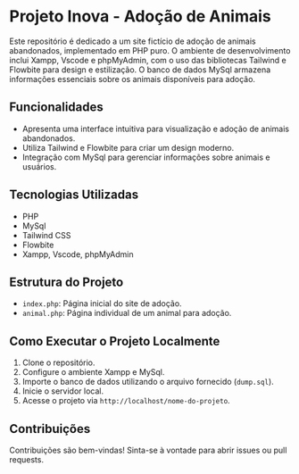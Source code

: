 # Projeto Inova - Adoção de Animais

Este repositório é dedicado a um site fictício de adoção de animais abandonados, implementado em PHP puro. O ambiente de desenvolvimento inclui Xampp, Vscode e phpMyAdmin, com o uso das bibliotecas Tailwind e Flowbite para design e estilização. O banco de dados MySql armazena informações essenciais sobre os animais disponíveis para adoção.

## Funcionalidades

- Apresenta uma interface intuitiva para visualização e adoção de animais abandonados.
- Utiliza Tailwind e Flowbite para criar um design moderno.
- Integração com MySql para gerenciar informações sobre animais e usuários.

## Tecnologias Utilizadas

- PHP
- MySql
- Tailwind CSS
- Flowbite
- Xampp, Vscode, phpMyAdmin

## Estrutura do Projeto

  - `index.php`: Página inicial do site de adoção.
  - `animal.php`: Página individual de um animal para adoção.

## Como Executar o Projeto Localmente

1. Clone o repositório.
2. Configure o ambiente Xampp e MySql.
3. Importe o banco de dados utilizando o arquivo fornecido (`dump.sql`).
4. Inicie o servidor local.
5. Acesse o projeto via `http://localhost/nome-do-projeto`.

## Contribuições

Contribuições são bem-vindas! Sinta-se à vontade para abrir issues ou pull requests.
